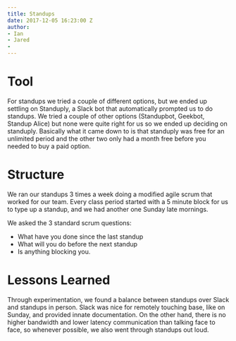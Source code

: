 ```yaml
---
title: Standups
date: 2017-12-05 16:23:00 Z
author:
- Ian
- Jared
- 
---
```


# Tool
For standups we tried a couple of different options, but we ended up settling on Standuply, a Slack bot that automatically prompted us to do standups. We tried a couple of other options (Standupbot, Geekbot, Standup Alice) but none were quite right for us so we ended up deciding on standuply. Basically what it came down to is that standuply was free for an unlimited period and the other two only had a month free before you needed to buy a paid option.

# Structure

We ran our standups 3 times a week doing a modified agile scrum that worked for our team. Every class period started with a 5 minute block for us to type up a standup, and we had another one Sunday late mornings.

We asked the 3 standard scrum questions:
* What have you done since the last standup
* What will you do before the next standup
* Is anything blocking you. 

# Lessons Learned
Through experimentation, we found a balance between standups over Slack and standups in person. Slack was nice for remotely touching base, like on Sunday, and provided innate documentation. On the other hand, there is no higher bandwidth and lower latency communication than talking face to face, so whenever possible, we also went through standups out loud.